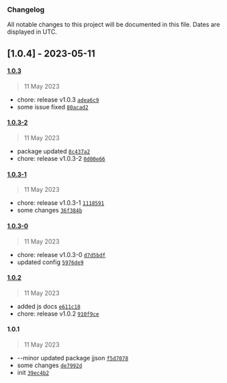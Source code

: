 ### Changelog

All notable changes to this project will be documented in this file. Dates are displayed in UTC.

## [1.0.4] - 2023-05-11

#### [1.0.3](https://github.com/AdarshHatkar/modern-clipboard/compare/1.0.3-2...1.0.3)

> 11 May 2023

- chore: release v1.0.3 [`adea6c9`](https://github.com/AdarshHatkar/modern-clipboard/commit/adea6c91dcf6b52df517677a38220e236c42e62b)
- some issue fixed [`80acad2`](https://github.com/AdarshHatkar/modern-clipboard/commit/80acad21e9094d8c02c1ffe689e5f94e37428e45)

#### [1.0.3-2](https://github.com/AdarshHatkar/modern-clipboard/compare/1.0.3-1...1.0.3-2)

> 11 May 2023

- package updated [`8c437a2`](https://github.com/AdarshHatkar/modern-clipboard/commit/8c437a2fa8c81704c50ff6dfd36afedf3a65238e)
- chore: release v1.0.3-2 [`0d00e66`](https://github.com/AdarshHatkar/modern-clipboard/commit/0d00e660c5e48a341a46b2c37a5e63c785499ae0)

#### [1.0.3-1](https://github.com/AdarshHatkar/modern-clipboard/compare/1.0.3-0...1.0.3-1)

> 11 May 2023

- chore: release v1.0.3-1 [`1118591`](https://github.com/AdarshHatkar/modern-clipboard/commit/1118591341443aaaf2945af7ea4cfe4b95f038e2)
- some changes [`36f384b`](https://github.com/AdarshHatkar/modern-clipboard/commit/36f384bc15aff0a596494966c98c14b0572ea008)

#### [1.0.3-0](https://github.com/AdarshHatkar/modern-clipboard/compare/1.0.2...1.0.3-0)

> 11 May 2023

- chore: release v1.0.3-0 [`d7d5bdf`](https://github.com/AdarshHatkar/modern-clipboard/commit/d7d5bdfafae024c0cc62271a1d5d11600f361edc)
- updated config [`5976de9`](https://github.com/AdarshHatkar/modern-clipboard/commit/5976de9f2913fbb6d668195fa01fd5a5824306c8)

#### [1.0.2](https://github.com/AdarshHatkar/modern-clipboard/compare/1.0.1...1.0.2)

> 11 May 2023

- added js docs [`e611c18`](https://github.com/AdarshHatkar/modern-clipboard/commit/e611c188d146583afbdd60267b2ece2089dce8d1)
- chore: release v1.0.2 [`910f9ce`](https://github.com/AdarshHatkar/modern-clipboard/commit/910f9ce9ddef03ce79960d0147d6b4ae4cdea88b)

#### 1.0.1

> 11 May 2023

- --minor updated package jjson [`f5d7078`](https://github.com/AdarshHatkar/modern-clipboard/commit/f5d7078e043bf12d9c1502a853488e418ded495b)
- some changes [`de7992d`](https://github.com/AdarshHatkar/modern-clipboard/commit/de7992d88870a71e340be04d675a45443855b949)
- init [`39ec4b2`](https://github.com/AdarshHatkar/modern-clipboard/commit/39ec4b2a69acf0ac1e2673e21f961f54b0d4f5f4)
